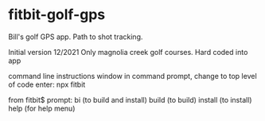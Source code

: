 # fitbit-golf-gps
Bill's golf GPS app.  Path to shot tracking. 

Initial version 12/2021
Only magnolia creek golf courses.  Hard coded into app

command line instructions window
in command prompt, change to top level of code
enter:
  npx fitbit

from fitbit$ prompt:
  bi (to build and install)
  build (to build)
  install (to install)
  help (for help menu)